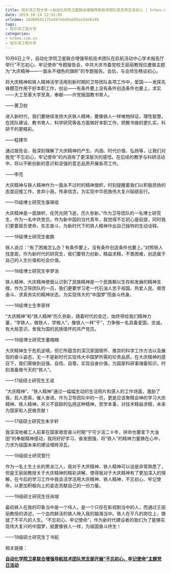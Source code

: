 ```yaml
---
title: 哈尔滨工程大学->自动化学院卫星联合增强导航技术团队党员师生谈初心 | hrbeu.com.cn
date: 2019-10-14 12:31:05
urlname: 18d68641175a94feb4dae95aa54e6140
tags: 
- 哈尔滨工程大学
categories:
- hrbeu.com.cn
- 哈尔滨工程大学
---
```

10月6日上午，自动化学院卫星联合增强导航技术团队在启航活动中心学术报告厅举行“不忘初心、牢记使命”专题报告会，中共大庆市委党校王丽丽教授应邀做主题为“大庆精神——一面永不褪色的旗帜”的专题报告。会后，与会师生畅谈初心。

将大庆精神和铁人精神活学活用到新时期的卫导团队各项工作中，爱国——发挥先锋模范作用干好本职工作，创业——有条件要上没有条件创造条件也要上，求实——大工至善大学至真，奉献——许党报国教书育人。

——黄卫权

进入新时代，我们要继续发扬大庆铁人精神，要像铁人一样唯物辩证，理性智慧，在团队建设、教书育人、科学研究等各方面做好本职工作，把教书做的更扎实，科研干的更精彩。

——程建华

通过报告会，我深刻理解了大庆精神的产生、内涵、时代价值、弘扬等，让我们对我党“不忘初心，牢记使命”的内涵有了更深层次的感悟。在后续的教学与科研活动中，将以不断创新的意识和坚强的意志品质开展各项工作。

——李亮

大庆精神与铁人精神作为一面永不过时的精神旗帜，时刻提醒着我们以积极昂扬的态度迎接工作，舍弃小我，传承信念，为实现中华民族伟大复兴砥砺前行。

——15级博士研究生康瑛瑶

大庆精神是一面旗帜，任凭光阴飞逝，历久弥新。”作为卫导团队的一名博士研究生，作为一名中共党员，作为新中国的当代青年，我觉得不忘初心是前提，同时我们更要肩负使命，矢志奋斗，为新时代下的铁人精神作出自己独特的生动诠释。

——18级博士研究生崔鹏

铁人说过：“有了困难怎么办？有条件要上，没有条件创造条件也要上。”对照铁人找差距，作为新时代的研究生，我们要努力创新，精益求精，不畏困难，创造属于自己的人生价值和社会价值。

——18级博士研究生李梦浩

铁人精神、大庆精神使我认识到了民族精神是一个民族赖以生存和发展的精神支撑，作为卫导团队的一员，我们更要学习老一代石油人忠于祖国、热爱人民、艰苦奋斗、求真务实的精神状态，为实现伟大的“中国梦”而奋斗终身。

——18级博士生李家祥

“大庆精神”和“铁人精神”历久弥新，随着时代的变迁，始终带给我们精神力量，“学铁人，做铁人，学做人”，像铁人一样“干”，力争做一名具备爱国，忠诚，有大局意识，舍我为国的民族情怀的共产党员。

——19级博士研究生董楠楠

大庆精神生于危机逆境，但它所蕴含的深沉家国情怀、推崇的科学工作方法以及展现的奋斗姿态，无一不是新时代实现伟大中国梦所需的珍贵品质。在大庆精神的感召下，我们需做到自强、自信、自尊，实现自身价值，为国家科研事储备知识，时刻准备做今天的“铁人”。

——17级硕士研究生王诺

“大庆精神”、“铁人精神”通过一幅幅生动的生活照片和感人的工作场面，激励了我，启人思索，催人奋进。作为卫导团队中的一员，更是应该聚精会神的学习大庆精神、铁人精神，并义不容辞的弘扬这种精神，苦学本事，对技术精益求精，未来为国家和人民做贡献！

——17级硕士研究生朱宇轩

我深深地被工人前辈在国家艰苦奋斗时期“宁可少活二十年，拼命也要拿下大油田”的奉献精神感动，我将好好学习、奋发图强，将“铁人”的精神力量铸在心中，力求为祖国未来的建设增砖添瓦。

——19级硕士研究管行

作为一名土生土长的黑龙江人，我对于大庆精神、铁人精神可以说是非常熟悉了，但是王丽丽教授关于大庆精神的精彩讲解，使得我对于大庆精神有了更加深入的理解，在今后的学习工作中我会活学活用大庆精神、铁人精神，不忘初心、牢记使命，以更加积极向上的姿态贡献自己的一份力量。

——19级硕士研究生任尚垠

最初铁人在我的印象当中是一个伟人，是一个只存在影视剧当中的人，而通过王丽丽教授的讲述，一个血肉鲜活的铁人映入我的脑海当中。铁人在平凡的岗位上，铸就了不平凡的人生。“不忘初心、牢记使命”，作为新时代建设者的我们为了能够实现伟大复兴的中国梦，就要像铁人一样，为祖国奋斗终生！

——19级硕士研究生丁书航

相关链接：

[**自动化学院卫星联合增强导航技术团队党支部开展“不忘初心、牢记使命”主题党日活动**](/news/2019/201910/news_196546.html) 


